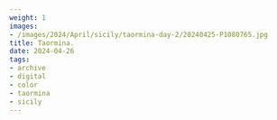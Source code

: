 ```yaml
---
weight: 1
images:
- /images/2024/April/sicily/taormina-day-2/20240425-P1080765.jpg
title: Taormina.
date: 2024-04-26
tags:
- archive
- digital
- color
- taormina
- sicily
---
```


